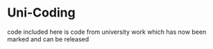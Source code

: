 # Uni-Coding
code included here is code from university work which has now been marked and can be released 
